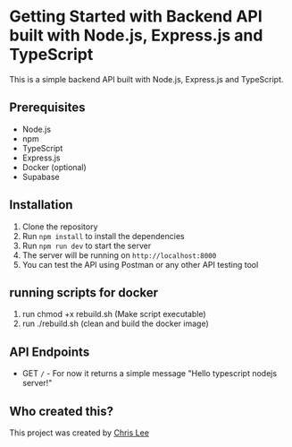 # Getting Started with Backend API built with Node.js, Express.js and TypeScript
This is a simple backend API built with Node.js, Express.js and TypeScript. 

## Prerequisites
- Node.js
- npm
- TypeScript
- Express.js
- Docker (optional)
- Supabase

## Installation
1. Clone the repository
2. Run `npm install` to install the dependencies
3. Run `npm run dev` to start the server
4. The server will be running on `http://localhost:8000`
5. You can test the API using Postman or any other API testing tool

## running scripts for docker
1. run chmod +x rebuild.sh (Make script executable)
2. run ./rebuild.sh (clean and build the docker image)

## API Endpoints
- GET `/` - For now it returns a simple message "Hello typescript nodejs server!"

## Who created this?
This project was created by [Chris Lee](https://www.linkedin.com/in/teihyung/)